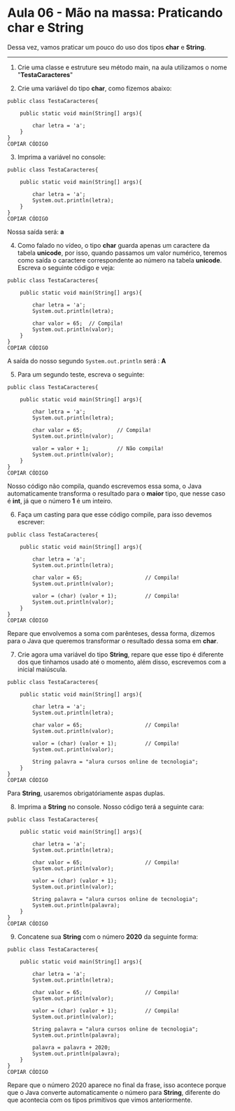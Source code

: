 # Aula 06 - Mão na massa: Praticando char e String

Dessa vez, vamos praticar um pouco do uso dos tipos **char** e **String**.

---

1) Crie uma classe e estruture seu método main, na aula utilizamos o nome "**TestaCaracteres**"

2) Crie uma variável do tipo **char**, como fizemos abaixo:

```
public class TestaCaracteres{

    public static void main(String[] args){

        char letra = 'a';
    }
}
COPIAR CÓDIGO
```

3) Imprima a variável no console:

```
public class TestaCaracteres{

    public static void main(String[] args){

        char letra = 'a';
        System.out.println(letra);
    }
}
COPIAR CÓDIGO
```

Nossa saída será: **a**

4) Como falado no vídeo, o tipo **char** guarda apenas um caractere da tabela **unicode**, por isso, quando passamos um valor numérico, teremos como saída o caractere correspondente ao número na tabela **unicode**. Escreva o seguinte código e veja:

```
public class TestaCaracteres{

    public static void main(String[] args){

        char letra = 'a';
        System.out.println(letra);

        char valor = 65;  // Compila!
        System.out.println(valor);
    }
}
COPIAR CÓDIGO
```

A saída do nosso segundo `System.out.println` será : **A**

5) Para um segundo teste, escreva o seguinte:

```
public class TestaCaracteres{

    public static void main(String[] args){

        char letra = 'a';
        System.out.println(letra);

        char valor = 65;           // Compila!
        System.out.println(valor);

        valor = valor + 1;         // Não compila!
        System.out.println(valor);
    }
}
COPIAR CÓDIGO
```

Nosso código não compila, quando escrevemos essa soma, o Java automaticamente transforma o resultado para o **maior** tipo, que nesse caso é **int**, já que o número **1** é um inteiro.

6) Faça um casting para que esse código compile, para isso devemos escrever:

```
public class TestaCaracteres{

    public static void main(String[] args){

        char letra = 'a';
        System.out.println(letra);

        char valor = 65;                    // Compila!
        System.out.println(valor);

        valor = (char) (valor + 1);         // Compila!
        System.out.println(valor);
    }
}
COPIAR CÓDIGO
```

Repare que envolvemos a soma com parênteses, dessa forma, dizemos para o Java que queremos transformar o resultado dessa soma em **char**.

7) Crie agora uma variável do tipo **String**, repare que esse tipo é diferente dos que tinhamos usado até o momento, além disso, escrevemos com a inicial maiúscula.

```
public class TestaCaracteres{

    public static void main(String[] args){

        char letra = 'a';
        System.out.println(letra);

        char valor = 65;                    // Compila!
        System.out.println(valor);

        valor = (char) (valor + 1);         // Compila!
        System.out.println(valor);

        String palavra = "alura cursos online de tecnologia";
    }
}
COPIAR CÓDIGO
```

Para **String**, usaremos obrigatóriamente aspas duplas.

8) Imprima a **String** no console. Nosso código terá a seguinte cara:

```
public class TestaCaracteres{

    public static void main(String[] args){

        char letra = 'a';
        System.out.println(letra);

        char valor = 65;                    // Compila!
        System.out.println(valor);

        valor = (char) (valor + 1);
        System.out.println(valor);

        String palavra = "alura cursos online de tecnologia";
        System.out.println(palavra);
    }
}
COPIAR CÓDIGO
```

9) Concatene sua **String** com o número **2020** da seguinte forma:

```
public class TestaCaracteres{

    public static void main(String[] args){

        char letra = 'a';
        System.out.println(letra);

        char valor = 65;                    // Compila!
        System.out.println(valor);

        valor = (char) (valor + 1);         // Compila!
        System.out.println(valor);

        String palavra = "alura cursos online de tecnologia";
        System.out.println(palavra);

        palavra = palavra + 2020;
        System.out.println(palavra);
    }
}
COPIAR CÓDIGO
```

Repare que o número 2020 aparece no final da frase, isso acontece porque que o Java converte automaticamente o número para **String**, diferente do que acontecia com os tipos primitivos que vimos anteriormente.